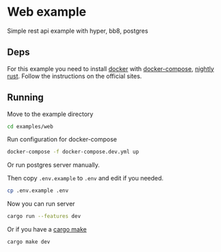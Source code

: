 # Web example

Simple rest api example with hyper, bb8, postgres

## Deps

For this example you need to install [docker] with [docker-compose], [nightly rust]. Follow the instructions on the official sites.

[docker]: https://docs.docker.com/get-docker/
[docker-compose]: https://docs.docker.com/compose/install/
[nightly rust]: https://www.rust-lang.org/tools/install

## Running

Move to the example directory

```sh
cd examples/web
```

Run configuration for docker-compose

```sh
docker-compose -f docker-compose.dev.yml up
```

Or run postgres server manually.

Then copy `.env.example` to `.env` and edit if you needed.

```sh
cp .env.example .env
```

Now you can run server

```sh
cargo run --features dev
```

Or if you have a [cargo make]

```sh
cargo make dev
```

[cargo make]: https://github.com/sagiegurari/cargo-make
